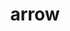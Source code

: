 ---
title: "arrow"
layout: cache
categories: [package, v2025.07.0]
meta: {"compilers": ["gcc@11.4.0"], "num_specs": 1, "num_specs_by_stack": {"hep": 1, "root": 1}, "oss": ["ubuntu22.04"], "platforms": ["linux"], "stacks": ["hep", "root"], "targets": ["x86_64_v3"], "versions": ["19.0.1"]}
spec_details: [{"compiler": "gcc@11.4.0", "hash": "bcw6wq5jdkl2u2x66u2nkk5l4t42miqc", "os": "ubuntu22.04", "platform": "linux", "size": "-", "stacks": ["hep", "root"], "target": "x86_64_v3", "variants": ["~brotli", "build_system=cmake", "build_type=Release", "~bz2", "~compute", "~cuda", "~dataset", "~gandiva", "generator=make", "~glog", "~hdfs", "+ipc", "~ipo", "~jemalloc", "~lz4", "~orc", "~parquet", "~python", "+shared", "~snappy", "~tensorflow", "~zlib", "~zstd"], "versions": ["19.0.1"]}]
---